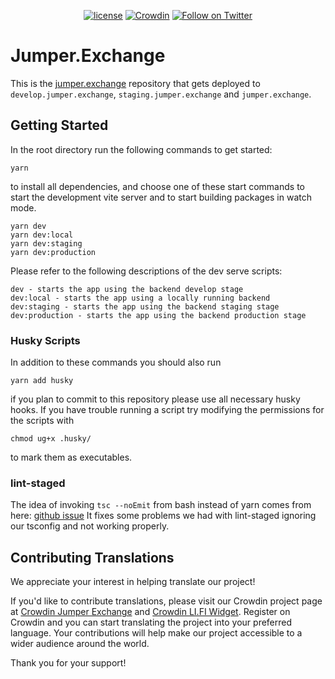 <div align="center">

[![license](https://img.shields.io/badge/license-Apache%202-blue)](/LICENSE.md)
[![Crowdin](https://badges.crowdin.net/jumper-exchange/localized.svg)](https://crowdin.com/project/jumper-exchange)
[![Follow on Twitter](https://img.shields.io/twitter/follow/JumperExchange.svg?label=follow+Jumper.Exchange)](https://twitter.com/JumperExchange)

</div>

# Jumper.Exchange

This is the [jumper.exchange](https://jumper.exchange) repository that gets deployed to `develop.jumper.exchange`, `staging.jumper.exchange` and `jumper.exchange`.

## Getting Started

In the root directory run the following commands to get started:

```
yarn
```

to install all dependencies, and choose one of these start commands to start the development vite server and to start building packages in watch mode.

```
yarn dev
yarn dev:local
yarn dev:staging
yarn dev:production
```

Please refer to the following descriptions of the dev serve scripts:

    dev - starts the app using the backend develop stage
    dev:local - starts the app using a locally running backend
    dev:staging - starts the app using the backend staging stage
    dev:production - starts the app using the backend production stage

### Husky Scripts

In addition to these commands you should also run

```
yarn add husky
```

if you plan to commit to this repository please use all necessary husky hooks. If you have trouble running a script try modifying the permissions for the scripts with

```
chmod ug+x .husky/
```

to mark them as executables.

### lint-staged

The idea of invoking `tsc --noEmit` from bash instead of yarn comes from here: [github issue](https://github.com/lint-staged/lint-staged/issues/825#issuecomment-674575655)
It fixes some problems we had with lint-staged ignoring our tsconfig and not working properly.

## Contributing Translations

We appreciate your interest in helping translate our project!

If you'd like to contribute translations, please visit our Crowdin project page at [Crowdin Jumper Exchange](https://crowdin.com/project/jumper-exchange) and [Crowdin LI.FI Widget](https://crowdin.com/project/lifi-widget).
Register on Crowdin and you can start translating the project into your preferred language.
Your contributions will help make our project accessible to a wider audience around the world.

Thank you for your support!


